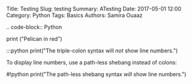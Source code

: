 Title: Testing
Slug: testing
Summary: ATesting 
Date: 2017-05-01 12:00
Category: Python
Tags: Basics
Authors: Samira Ouaaz


.. code-block:: Python

print ("Pelican in red")

:::python
print("The triple-colon syntax will *not* show line numbers.")

To display line numbers, use a path-less shebang instead of colons:

#!python
print("The path-less shebang syntax *will* show line numbers.")
